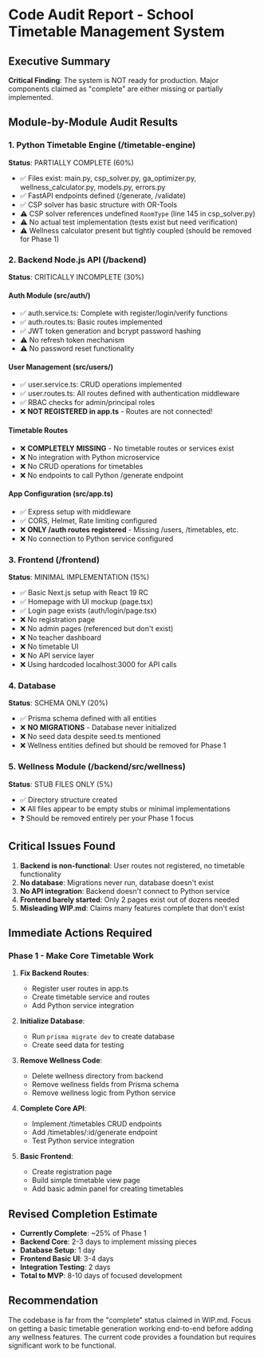 # Code Audit Report - School Timetable Management System

## Executive Summary
**Critical Finding**: The system is NOT ready for production. Major components claimed as "complete" are either missing or partially implemented.

## Module-by-Module Audit Results

### 1. Python Timetable Engine (/timetable-engine)
**Status**: PARTIALLY COMPLETE (60%)
- ✅ Files exist: main.py, csp_solver.py, ga_optimizer.py, wellness_calculator.py, models.py, errors.py
- ✅ FastAPI endpoints defined (/generate, /validate)
- ✅ CSP solver has basic structure with OR-Tools
- ⚠️ CSP solver references undefined `RoomType` (line 145 in csp_solver.py)
- ⚠️ No actual test implementation (tests exist but need verification)
- ⚠️ Wellness calculator present but tightly coupled (should be removed for Phase 1)

### 2. Backend Node.js API (/backend)
**Status**: CRITICALLY INCOMPLETE (30%)

#### Auth Module (src/auth/)
- ✅ auth.service.ts: Complete with register/login/verify functions
- ✅ auth.routes.ts: Basic routes implemented
- ✅ JWT token generation and bcrypt password hashing
- ⚠️ No refresh token mechanism
- ⚠️ No password reset functionality

#### User Management (src/users/)
- ✅ user.service.ts: CRUD operations implemented
- ✅ user.routes.ts: All routes defined with authentication middleware
- ✅ RBAC checks for admin/principal roles
- ❌ **NOT REGISTERED in app.ts** - Routes are not connected!

#### Timetable Routes
- ❌ **COMPLETELY MISSING** - No timetable routes or services exist
- ❌ No integration with Python microservice
- ❌ No CRUD operations for timetables
- ❌ No endpoints to call Python /generate endpoint

#### App Configuration (src/app.ts)
- ✅ Express setup with middleware
- ✅ CORS, Helmet, Rate limiting configured
- ❌ **ONLY /auth routes registered** - Missing /users, /timetables, etc.
- ❌ No connection to Python service configured

### 3. Frontend (/frontend)
**Status**: MINIMAL IMPLEMENTATION (15%)
- ✅ Basic Next.js setup with React 19 RC
- ✅ Homepage with UI mockup (page.tsx)
- ✅ Login page exists (auth/login/page.tsx)
- ❌ No registration page
- ❌ No admin pages (referenced but don't exist)
- ❌ No teacher dashboard
- ❌ No timetable UI
- ❌ No API service layer
- ❌ Using hardcoded localhost:3000 for API calls

### 4. Database
**Status**: SCHEMA ONLY (20%)
- ✅ Prisma schema defined with all entities
- ❌ **NO MIGRATIONS** - Database never initialized
- ❌ No seed data despite seed.ts mentioned
- ❌ Wellness entities defined but should be removed for Phase 1

### 5. Wellness Module (/backend/src/wellness)
**Status**: STUB FILES ONLY (5%)
- ✅ Directory structure created
- ❌ All files appear to be empty stubs or minimal implementations
- ❓ Should be removed entirely per your Phase 1 focus

## Critical Issues Found

1. **Backend is non-functional**: User routes not registered, no timetable functionality
2. **No database**: Migrations never run, database doesn't exist
3. **No API integration**: Backend doesn't connect to Python service
4. **Frontend barely started**: Only 2 pages exist out of dozens needed
5. **Misleading WIP.md**: Claims many features complete that don't exist

## Immediate Actions Required

### Phase 1 - Make Core Timetable Work
1. **Fix Backend Routes**:
   - Register user routes in app.ts
   - Create timetable service and routes
   - Add Python service integration

2. **Initialize Database**:
   - Run `prisma migrate dev` to create database
   - Create seed data for testing

3. **Remove Wellness Code**:
   - Delete wellness directory from backend
   - Remove wellness fields from Prisma schema
   - Remove wellness logic from Python service

4. **Complete Core API**:
   - Implement /timetables CRUD endpoints
   - Add /timetables/:id/generate endpoint
   - Test Python service integration

5. **Basic Frontend**:
   - Create registration page
   - Build simple timetable view page
   - Add basic admin panel for creating timetables

## Revised Completion Estimate
- **Currently Complete**: ~25% of Phase 1
- **Backend Core**: 2-3 days to implement missing pieces
- **Database Setup**: 1 day
- **Frontend Basic UI**: 3-4 days
- **Integration Testing**: 2 days
- **Total to MVP**: 8-10 days of focused development

## Recommendation
The codebase is far from the "complete" status claimed in WIP.md. Focus on getting a basic timetable generation working end-to-end before adding any wellness features. The current code provides a foundation but requires significant work to be functional.
